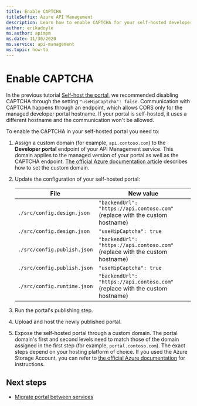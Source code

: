 ```yaml
---
title: Enable CAPTCHA
titleSuffix: Azure API Management
description: Learn how to enable CAPTCHA for your self-hosted developer portal.
author: erikadoyle
ms.author: apimpm
ms.date: 11/30/2020
ms.service: api-management
ms.topic: how-to
---
```


# Enable CAPTCHA

In the previous tutorial [Self-host the portal](dev-portal-self-host-portal.md), we recommended disabling CAPTCHA through the setting `"useHipCaptcha": false`. Communication with CAPTCHA happens through an endpoint, which allows CORS only for the managed developer portal hostname. If your portal is self-hosted, it uses a different hostname and the communication won't be allowed.

To enable the CAPTCHA in your self-hosted portal you need to:

1. Assign a custom domain (for example, `api.contoso.com`) to the **Developer portal** endpoint of your API Management service. This domain applies to the managed version of your portal as well as the CAPTCHA endpoint. [The official Azure documentation article](https://docs.microsoft.com/azure/api-management/configure-custom-domain) describes how to set the custom domain.
1. Update the configuration of your self-hosted portal:

    | File | New value |
    | -- | -- |
    | `./src/config.design.json`| `"backendUrl": "https://api.contoso.com"` (replace with the custom hostname) |
    | `./src/config.design.json`| `"useHipCaptcha": true` |
    | `./src/config.publish.json`| `"backendUrl": "https://api.contoso.com"` (replace with the custom hostname) |
    | `./src/config.publish.json` | `"useHipCaptcha": true` |
    | `./src/config.runtime.json` | `"backendUrl": "https://api.contoso.com"` (replace with the custom hostname) |

1. Run the portal's publishing step.
1. Upload and host the newly published portal.
1. Expose the self-hosted portal through a custom domain. The portal domain's first and second levels need to match those of the domain assigned in the first step (for example, `portal.contoso.com`). The exact steps depend on your hosting platform of choice. If you used the Azure Storage Account, you can refer to [the official Azure documentation](https://docs.microsoft.com/azure/storage/blobs/storage-custom-domain-name) for instructions.

## Next steps

- [Migrate portal between services](dev-portal-migrate-portal-between-services.md)